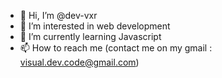- 👋 Hi, I’m @dev-vxr
- 👀 I’m interested in web development
- 🌱 I’m currently learning Javascript
- 📫 How to reach me (contact me on my gmail : visual.dev.code@gmail.com)
